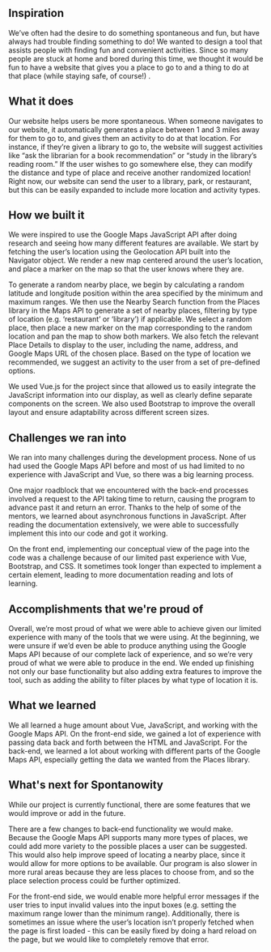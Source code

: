 ## Inspiration
We’ve often had the desire to do something spontaneous and fun, but have always had trouble finding something to do! We wanted to design a tool that assists people with finding fun and convenient activities. Since so many people are stuck at home and bored during this time, 
we thought it would be fun to have a website that gives you a place to go to and a thing to do at that place (while staying safe, of course!) . 

## What it does
Our website helps users be more spontaneous. When someone navigates to our website, it automatically generates a place between 1 and 3 miles away for them to go to, and gives them an activity to do at that location. For instance, if they’re given a library to go to, the website will suggest activities like “ask the librarian for a book recommendation” or “study in the library’s reading room.” If the user wishes to go somewhere else, they can modify the distance and type of place and receive another randomized location! Right now, our website can send the user to a library, park, or restaurant, but this can be easily expanded to include more location and activity types. 

## How we built it
We were inspired to use the Google Maps JavaScript API after doing research and seeing how many different features are available. We start by fetching the user’s location using the Geolocation API built into the Navigator object. We render a new map centered around the user’s location, and place a marker on the map so that the user knows where they are. 

To generate a random nearby place, we begin by calculating a random latitude and longitude position within the area specified by the minimum and maximum ranges. We then use the Nearby Search function from the Places library in the Maps API to generate a set of nearby places, filtering by type of location (e.g. ‘restaurant’ or ‘library’) if applicable. We select a random place, then place a new marker on the map corresponding to the random location and pan the map to show both markers. We also fetch the relevant Place Details to display to the user, including the name, address, and Google Maps URL of the chosen place. Based on the type of location we recommended, we suggest an activity to the user from a set of pre-defined options. 

We used Vue.js for the project since that allowed us to easily integrate the JavaScript information into our display, as well as clearly define separate components on the screen. We also used Bootstrap to improve the overall layout and ensure adaptability across different screen sizes. 

## Challenges we ran into
We ran into many challenges during the development process. None of us had used the Google Maps API before and most of us had limited to no experience with JavaScript and Vue, so there was a big learning process. 

One major roadblock that we encountered with the back-end processes involved a request to the API taking time to return, causing the program to advance past it and return an error. Thanks to the help of some of the mentors, we learned about asynchronous functions in JavaScript. After reading the documentation extensively, we were able to successfully implement this into our code and got it working. 

On the front end, implementing our conceptual view of the page into the code was a challenge because of our limited past experience with Vue, Bootstrap, and CSS. It sometimes took longer than expected to implement a certain element, leading to more documentation reading and lots of learning. 

## Accomplishments that we're proud of
Overall, we’re most proud of what we were able to achieve given our limited experience with many of the tools that we were using. At the beginning, we were unsure if we’d even be able to produce anything using the Google Maps API because of our complete lack of experience, and so we’re very proud of what we were able to produce in the end. We ended up finishing not only our base functionality but also adding extra features to improve the tool, such as adding the ability to filter places by what type of location it is. 

## What we learned
We all learned a huge amount about Vue, JavaScript, and working with the Google Maps API. On the front-end side, we gained a lot of experience with passing data back and forth between the HTML and JavaScript. For the back-end, we learned a lot about working with different parts of the Google Maps API, especially getting the data we wanted from the Places library. 

## What's next for Spontanowity
While our project is currently functional, there are some features that we would improve or add in the future. 

There are a few changes to back-end functionality we would make. Because the Google Maps API supports many more types of places, we could add more variety to the possible places a user can be suggested. This would also help improve speed of locating a nearby place, since it would allow for more options to be available. Our program is also slower in more rural areas because they are less places to choose from, and so the place selection process could be further optimized.

For the front-end side, we would enable more helpful error messages if the user tries to input invalid values into the input boxes (e.g. setting the maximum range lower than the minimum range). Additionally, there is sometimes an issue where the user’s location isn’t properly fetched when the page is first loaded - this can be easily fixed by doing a hard reload on the page, but we would like to completely remove that error. 
